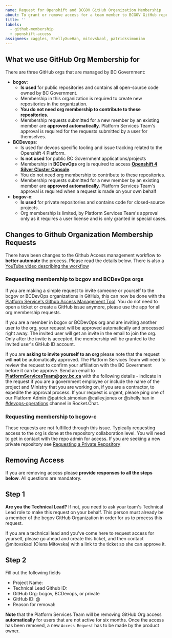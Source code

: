 ```yaml
---
name: Request for Openshift and BCGOV GitHub Organization Membership
about: To grant or remove access for a team member to BCGOV GitHub repositories and Openshift.
title: ''
labels: 
  - github-membership
  - openshift-access
assignees: caggles, ShellyXueHan, mitovskaol, patricksimonian
---
```


## What we use GitHub Org Membership for

There are three GitHub orgs that are managed by BC Government:
- __bcgov__: 
  - __Is used__ for public repositories and contains all open-source code owned by BC Government. 
  - Membership in this organization is required to create new repositories in the organization.
  - **You do not need org membership to contribute to these repositories.**
  -  Membership requests submitted for a new member by an existing member are **approved automatically**. Platform Services Team's approval is required for the requests submitted by a user for themselves.
- __BCDevops__: 
  - Is used for devops specific tooling and issue tracking related to the Openshift 4 Platform.
  - __Is not used__ for public BC Government applications/projects 
  - Membership in **BCDevOps** org is required to access [__Openshift 4 Silver Cluster Console__](https://console.apps.silver.devops.gov.bc.ca/dashboards).
  - You do not need org membership to contribute to these repositories.
  -   Membership requests submitted for a new member by an existing member are **approved automatically**. Platform Services Team's approval is required when a request is made on your own behalf
- __bcgov-c__: 
  - __Is used__ for private repositories and contains code for closed-source projects.
  - Org membership is limited, by Platform Services Team's approval only as it requires a user license  and is only granted in special cases. 



## Changes to Github Organization Membership Requests

There have been changes to the Github Access management workflow to __better automate__ the process. Please read the details below. There is also a [YouTube video describing the workflow](https://www.youtube.com/watch?v=IvdPyx2-qm0)

### Requesting membership to bcgov and BCDevOps orgs

If you are making a simple request to invite someone or yourself to the bcgov or BCDevOps organizations in GitHub, this can now be done with the
[Platform Service's Github Access Management Tool](https://just-ask-web-bdec76-prod.apps.silver.devops.gov.bc.ca/). You do not need to open a ticket or create a GitHub issue anymore, please use the app for all org membership requests. 

If you are a member in bcgov or BCDevOps org and are inviting another user to the org, your request will be approved automatically and processed right away.  The invited user will get an invite in the email to join the org. Only after the invite is accepted, the membership will be granted to the invited user's GitHub ID account.

If you are __asking to invite yourself to an org__ please note that the request will **not** be automatically approved. The Platform Services Team will need to review the request to confirm your affiliation with the BC Government before it can be approve. Send an email to **PlatformServicesTeam@gov.bc.ca**  with the following details - indicate in the request if you are a government employee or include the name of the project and Ministry that you are working on, if you are a contractor, to expedite the approval process. If your request is urgent, please ping one of our Platform Admin @patrick.simonian @cailey.jones or @shelly.han in [#devops-operations](https://chat.developer.gov.bc.ca/channel/devops-operations) channel in Rocket.Chat.

### Requesting membership to bcgov-c

These requests are not fulfilled through this issue. Typically requesting access to the org is done at the repository collaboration level. You will need to get in contact with the repo admin for access. If you are seeking a new private repository see [Requesting a Private Repository](https://github.com/BCDevOps/devops-requests/issues/new?assignees=caggles%2C+ShellyXueHan%2C+mitovskaol%2C+patricksimonian&labels=github-repo%2C+pending&template=github_repo_request.md&title=)

## Removing Access

If you are removing access please **provide responses to all the steps below**. All questions are mandatory.

## Step 1

**Are you the Technical Lead?**
If not, you need to ask your team's Technical Lead role to make this request on your behalf. 
This person must already be a member of the bcgov GitHub Organization in order for us to process this request.

If you are a technical lead and you've come here to request access for yourself, please go ahead and create this ticket, and then 
contact @mitovskaol (Olena Mitovska) with a link to the ticket so she can approve it.

## Step 2
Fill out the following fields

* Project Name:
* Technical Lead Github ID:
* GitHub Org: bcgov, BCDevops, or private
* GitHub ID: @
* Reason for removal:


**Note** that the Platform Services Team will be removing GitHub Org access **automatically** for users that are not active for six months. Once the access has been removed, a new `Access Request` has to be made by the product owner.
